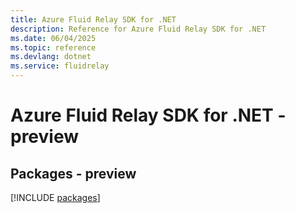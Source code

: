 ```yaml
---
title: Azure Fluid Relay SDK for .NET
description: Reference for Azure Fluid Relay SDK for .NET
ms.date: 06/04/2025
ms.topic: reference
ms.devlang: dotnet
ms.service: fluidrelay
---
```

# Azure Fluid Relay SDK for .NET - preview
## Packages - preview
[!INCLUDE [packages](fluid-relay-index.md)]